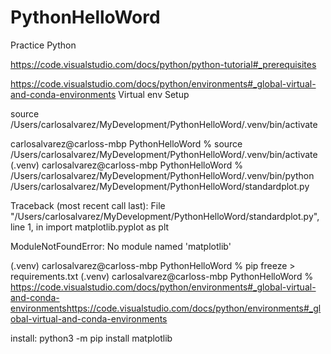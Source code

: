 # PythonHelloWord
Practice Python


https://code.visualstudio.com/docs/python/python-tutorial#_prerequisites


https://code.visualstudio.com/docs/python/environments#_global-virtual-and-conda-environments
Virtual env Setup

source /Users/carlosalvarez/MyDevelopment/PythonHelloWord/.venv/bin/activate

carlosalvarez@carloss-mbp PythonHelloWord % source /Users/carlosalvarez/MyDevelopment/PythonHelloWord/.venv/bin/activate
(.venv) carlosalvarez@carloss-mbp PythonHelloWord % /Users/carlosalvarez/MyDevelopment/PythonHelloWord/.venv/bin/python /Users/carlosalvarez/MyDevelopment/PythonHelloWord/standardplot.py

Traceback (most recent call last):
  File "/Users/carlosalvarez/MyDevelopment/PythonHelloWord/standardplot.py", line 1, in <module>
    import matplotlib.pyplot as plt

ModuleNotFoundError: No module named 'matplotlib'

(.venv) carlosalvarez@carloss-mbp PythonHelloWord % pip freeze > requirements.txt
(.venv) carlosalvarez@carloss-mbp PythonHelloWord % https://code.visualstudio.com/docs/python/environments#_global-virtual-and-conda-environmentshttps://code.visualstudio.com/docs/python/environments#_global-virtual-and-conda-environments


install: 
python3 -m pip install matplotlib

